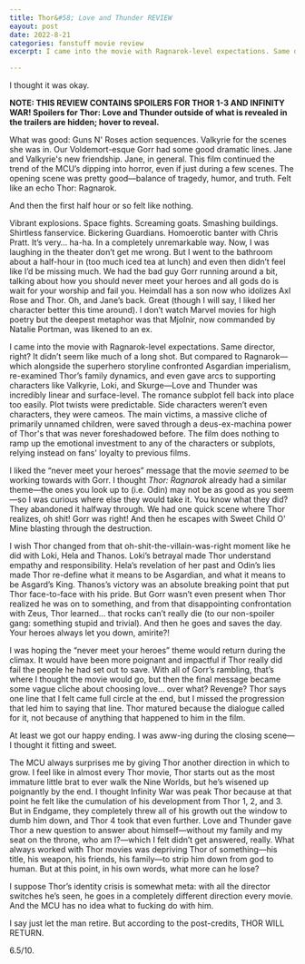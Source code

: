 ```yaml
---
title: Thor&#58; Love and Thunder REVIEW
eayout: post
date: 2022-8-21
categories: fanstuff movie review
excerpt: I came into the movie with Ragnarok-level expectations. Same director, right? It didn’t seem like much of a long shot. But compared to Ragnarok, Love and Thunder was incredibly linear and surface-level. The romance subplot fell back into place too easily. Plot twists were predictable. Side characters weren’t even characters, they were cameos. The main victims were saved through a deus-ex-machina. 6.5/10. (CONTAINS SPOILERS FOR THOR 1-3 AND INFINITY WAR)

---
```


I thought it was okay.

**NOTE: THIS REVIEW CONTAINS SPOILERS FOR THOR 1-3 AND INFINITY WAR! Spoilers for Thor: Love and Thunder outside of what is revealed in the trailers are hidden; hover to reveal.**

What was good: Guns N' Roses action sequences. Valkyrie for the scenes she was in. Our Voldemort-esque Gorr had some good dramatic lines. Jane and Valkyrie's new friendship. Jane, in general. This film continued the trend of the MCU’s dipping into horror, even if just during a few scenes. The opening scene was pretty good—balance of tragedy, humor, and truth. Felt like an echo Thor: Ragnarok.

And then the first half hour or so felt like nothing.

Vibrant explosions. Space fights. <span class="spoiler">Screaming goats.</span> Smashing buildings. Shirtless fanservice. Bickering Guardians. Homoerotic banter with Chris Pratt. It’s very… ha-ha. In a completely unremarkable way. Now, I was laughing in the theater don’t get me wrong. But I went to the bathroom about a half-hour in (too much iced tea at lunch) and even then didn’t feel like I’d be missing much. We had the bad guy Gorr running around a bit, talking about how you should never meet your heroes and all gods do is wait for your worship and fail you. <span class="spoiler">Heimdall has a son now who idolizes Axl Rose and Thor.</span> Oh, and Jane’s back. Great (though I will say, I liked her character better this time around). I don’t watch Marvel movies for high poetry but the deepest metaphor was that Mjolnir, now commanded by Natalie Portman, was likened to an ex.

I came into the movie with Ragnarok-level expectations. Same director, right? It didn’t seem like much of a long shot. But compared to Ragnarok—which alongside the superhero storyline confronted Asgardian imperialism, re-examined Thor’s family dynamics, and even gave arcs to supporting characters like Valkyrie, Loki, and Skurge—Love and Thunder was incredibly linear and surface-level. The romance subplot fell back into place too easily. Plot twists were predictable. Side characters weren’t even characters, they were cameos. The <span class="spoiler">main victims, a massive cliche of primarily unnamed children,</span> were saved through a deus-ex-machina <span class="spoiler">power of Thor's that was never foreshadowed before</span>. The film does nothing to ramp up the emotional investment to any of the characters or subplots, relying instead on fans' loyalty to previous films.  

I liked the “never meet your heroes” message that the movie *seemed* to be working towards with Gorr. I thought *Thor: Ragnarok* already had a similar theme—the ones you look up to (i.e. Odin) may not be as good as you seem—so I was curious where else they would take it. You know what they did? They abandoned it halfway through. <span class="spoiler">We had one quick scene where Thor realizes, oh shit! Gorr was right! And then he escapes with Sweet Child O' Mine blasting through the destruction.</span> 

I wish Thor changed from that oh-shit-the-villain-was-right moment like he did with Loki, Hela and Thanos. Loki’s betrayal made Thor understand empathy and responsibility. Hela’s revelation of her past and Odin’s lies made Thor re-define what it means to be Asgardian, and what it means to be Asgard’s King. Thanos’s victory was an absolute breaking point that put Thor face-to-face with his pride. But Gorr wasn’t even present when Thor realized he was on to something, and from that disappointing confrontation with Zeus, Thor learned… that <span class="spoiler">rocks can’t really die</span> (to our non-spoiler gang: something stupid and trivial). And then he goes and saves the day. Your heroes always let you down, amirite?!

I was hoping the “never meet your heroes” theme would return during the climax. It would have been more poignant and impactful if Thor really did fail the people he had set out to save. With all of Gorr’s rambling, that’s where I thought the movie would go, but then the final message became some vague cliche about choosing love… over what? Revenge? Thor says one line that I felt came full circle at the end, but I missed the progression that led him to saying that line. Thor matured because the dialogue called for it, not because of anything that happened to him in the film.

<span class="spoiler">At least we got our happy ending. I was aww-ing during the closing scene—I thought it fitting and sweet.</span>

The MCU always surprises me by giving Thor another direction in which to grow. I feel like in almost every Thor movie, Thor starts out as the most immature little brat to ever walk the Nine Worlds, but he’s wisened up poignantly by the end. I thought Infinity War was peak Thor because at that point he felt like the cumulation of his development from Thor 1, 2, and 3. But in Endgame, they completely threw all of his growth out the window to dumb him down, and Thor 4 took that even further. Love and Thunder gave Thor a new question to answer about himself—without my family and my seat on the throne, who am I?—which I felt didn’t get answered, really. What always worked with Thor movies was depriving Thor of something—his title, his weapon, his friends, his family—to strip him down from god to human. But at this point, in his own words, what more can he lose?

I suppose Thor’s identity crisis is somewhat meta: with all the director switches he’s seen, he goes in a completely different direction every movie. And the MCU has no idea what to fucking do with him.

I say just let the man retire. But according to the post-credits, THOR WILL RETURN.

6.5/10.

<style>
</style>